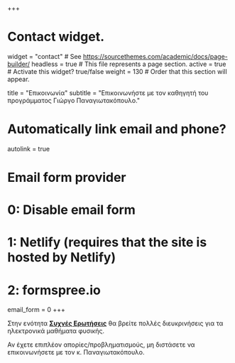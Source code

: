 +++
# Contact widget.
widget = "contact"  # See https://sourcethemes.com/academic/docs/page-builder/
headless = true  # This file represents a page section.
active = true  # Activate this widget? true/false
weight = 130  # Order that this section will appear.

title = "Επικοινωνία"
subtitle = "Επικοινωνήστε με τον καθηγητή του προγράμματος Γιώργο Παναγιωτακόπουλο."

# Automatically link email and phone?
autolink = true

# Email form provider
#   0: Disable email form
#   1: Netlify (requires that the site is hosted by Netlify)
#   2: formspree.io
email_form = 0
+++

Στην ενότητα [**Συχνές Ερωτήσεις**](/faq) θα βρείτε πολλές διευκρινήσεις για τα ηλεκτρονικά μαθήματα φυσικής. 


Αν έχετε επιπλέον απορίες/προβληματισμούς, μη διστάσετε να επικοινωνήσετε με τον κ. Παναγιωτακόπουλο.